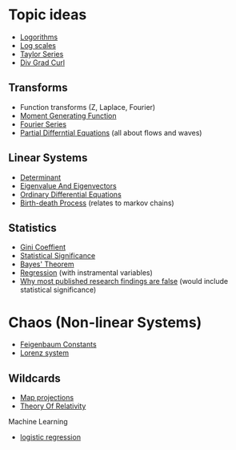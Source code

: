

# Topic ideas
* [Logorithms](https://en.wikipedia.org/wiki/Logarithm)
* [Log scales](https://en.wikipedia.org/wiki/Logarithmic_scale)
* [Taylor Series](https://en.wikipedia.org/wiki/Taylor_series)
* [Div Grad Curl](https://en.wikipedia.org/wiki/Vector_calculus_identities)


## Transforms
* Function transforms (Z, Laplace, Fourier)
* [Moment Generating Function](https://en.wikipedia.org/wiki/Moment-generating_function)
* [Fourier Series](https://en.wikipedia.org/wiki/Fourier_series)
* [Partial Differntial Equations](https://en.wikipedia.org/wiki/Partial_differential_equation) (all about flows and waves)


## Linear Systems
* [Determinant](https://en.wikipedia.org/wiki/Determinant)
* [Eigenvalue And Eigenvectors](https://en.wikipedia.org/wiki/Eigenvalues_and_eigenvectors)
* [Ordinary Differential Equations](https://en.wikipedia.org/wiki/Ordinary_differential_equation)
* [Birth-death Process](https://en.wikipedia.org/wiki/Birth%E2%80%93death_process) (relates to markov chains)

## Statistics
* [Gini Coeffient](https://en.wikipedia.org/wiki/Gini_coefficient)
* [Statistical Significance](https://en.wikipedia.org/wiki/Statistical_significance)
* [Bayes' Theorem](https://en.wikipedia.org/wiki/Bayes'_theorem)
* [Regression](https://en.wikipedia.org/wiki/Regression_analysis) (with instramental variables)
* [Why most published research findings are false](https://en.wikipedia.org/wiki/John_P._A._Ioannidis) (would include statistical significance)

# Chaos (Non-linear Systems)
* [Feigenbaum Constants](https://en.wikipedia.org/wiki/Feigenbaum_constants)
* [Lorenz system](https://en.wikipedia.org/wiki/Lorenz_system)

## Wildcards
* [Map projections](https://en.wikipedia.org/wiki/Map_projection)
* [Theory Of Relativity](https://en.wikipedia.org/wiki/Theory_of_relativity)

Machine Learning
* [logistic regression](https://en.wikipedia.org/wiki/Logistic_regression)


